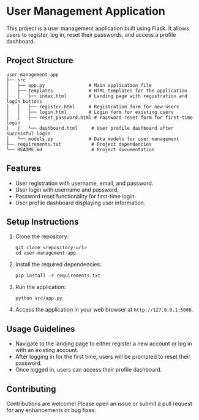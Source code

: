 # User Management Application

This project is a user management application built using Flask. It allows users to register, log in, reset their passwords, and access a profile dashboard.

## Project Structure

```
user-management-app
├── src
│   ├── app.py                # Main application file
│   ├── templates             # HTML templates for the application
│   │   ├── index.html        # Landing page with registration and login buttons
│   │   ├── register.html     # Registration form for new users
│   │   ├── login.html        # Login form for existing users
│   │   ├── reset_password.html # Password reset form for first-time login
│   │   └── dashboard.html     # User profile dashboard after successful login
│   └── models.py             # Data models for user management
├── requirements.txt           # Project dependencies
└── README.md                  # Project documentation
```

## Features

- User registration with username, email, and password.
- User login with username and password.
- Password reset functionality for first-time login.
- User profile dashboard displaying user information.

## Setup Instructions

1. Clone the repository:
   ```
   git clone <repository-url>
   cd user-management-app
   ```

2. Install the required dependencies:
   ```
   pip install -r requirements.txt
   ```

3. Run the application:
   ```
   python src/app.py
   ```

4. Access the application in your web browser at `http://127.0.0.1:5000`.

## Usage Guidelines

- Navigate to the landing page to either register a new account or log in with an existing account.
- After logging in for the first time, users will be prompted to reset their password.
- Once logged in, users can access their profile dashboard.

## Contributing

Contributions are welcome! Please open an issue or submit a pull request for any enhancements or bug fixes.